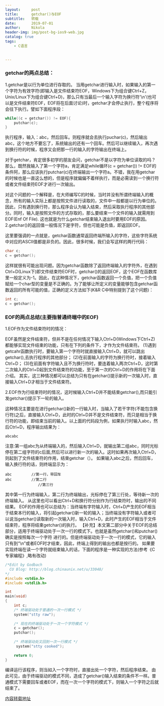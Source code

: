 ```yaml
---
layout:     post
title:      getchar()与EOF
subtitle:   转载
date:       2019-07-01
author:     Nikola
header-img: img/post-bg-ios9-web.jpg
catalog: true
tags:
    - C语言
    
    
---
```


### getchar的两点总结：

1.getchar是以行为单位进行存取的。
当用getchar进行输入时，如果输入的第一个字符为有效字符(即输入是文件结束符EOF，Windows下为组合键Ctrl+Z，Unix/Linux下为组合键Ctrl+D)，那么只有当最后一个输入字符为换行符'\n'(也可以是文件结束符EOF，EOF将在后面讨论)时，getchar才会停止执行，整个程序将会往下执行。譬如下面程序段：

```c
while((c = getchar()) != EOF){
    putchar(c);
}
```

执行程序，输入：abc，然后回车。则程序就会去执行puchar(c)，然后输出abc，这个地方不要忘了，系统输出的还有一个回车。然后可以继续输入，再次遇到换行符的时候，程序又会把那一行的输入的字符输出在终端上。

  对于getchar，肯定很多初学的朋友会问，getchar不是以字符为单位读取的吗？那么，既然我输入了第一个字符a，肯定满足while循环(c = getchar()) != EOF的条件阿，那么应该执行putchar(c)在终端输出一个字符a。不错，我在用getchar的时候也是一直这么想的，但是程序就偏偏不着样执行，而是必需读到一个换行符或者文件结束符EOF才进行一次输出。

对这个问题的一个解释是，在大师编写C的时候，当时并没有所谓终端输入的概念，所有的输入实际上都是按照文件进行读取的，文件中一般都是以行为单位的。因此，只有遇到换行符，那么程序会认为输入结束，然后采取执行程序的其他部分。同时，输入是按照文件的方式存取的，那么要结束一个文件的输入就需用到EOF(Enf Of File). 这也就是为什么getchar结束输入退出时要用EOF的原因。
2.getchar()的返回值一般情况下是字符，但也可能是负值，即返回EOF。

这里要强调的一点就是，getchar函数通常返回终端所输入的字符，这些字符系统中对应的ASCII值都是非负的。因此，很多时候，我们会写这样的两行代码：

  ```c
char c;
c = getchar();
  ```

这样就很有可能出现问题。因为getchar函数除了返回终端输入的字符外，在遇到Ctrl+D(Linux下)即文件结束符EOF时，getchar()的返回EOF，这个EOF在函数库里一般定义为-1。因此，在这种情况下，getchar函数返回一个负值，把一个负值赋给一个char型的变量是不正确的。为了能够让所定义的变量能够包含getchar函数返回的所有可能的值，正确的定义方法如下(K&R C中特别提到了这个问题)：

```c
int c;
c = getchar();
```

### EOF的两点总结(主要指普通终端中的EOF)

1.EOF作为文件结束符时的情况：

EOF虽然是文件结束符，但并不是在任何情况下输入Ctrl+D(Windows下Ctrl+Z)都能够实现文件结束的功能，只有在下列的条件下，才作为文件结束符。
(1)遇到getcahr函数执行时，要输入第一个字符时就直接输入Ctrl+D，就可以跳出getchar(),去执行程序的其他部分；
(2)在前面输入的字符为换行符时，接着输入Ctrl+D；
(3)在前面有字符输入且不为换行符时，要连着输入两次Ctrl+D，这时第二次输入的Ctrl+D起到文件结束符的功能，至于第一次的Ctrl+D的作用将在下面介绍。
其实，这三种情况都可以总结为只有在getchar()提示新的一次输入时，直接输入Ctrl+D才相当于文件结束符。

2.EOF作为行结束符时的情况，这时候输入Ctrl+D并不能结束getchar(),而只能引发getchar()提示下一轮的输入。

这种情况主要是在进行getchar()新的一行输入时，当输入了若干字符(不能包含换行符)之后，直接输入Ctrl+D，此时的Ctrl+D并不是文件结束符，而只是相当于换行符的功能，即结束当前的输入。以上面的代码段为例，如果执行时输入abc，然后Ctrl+D，程序输出结果为：

```
abcabc
```





注意:第一组abc为从终端输入的，然后输入Ctrl+D，就输出第二组abc，同时光标停在第二组字符的c后面,然后可以进行新一次的输入。这时如果再次输入Ctrl+D，则起到了文件结束符的作用，结束getchar（）。
如果输入abc之后，然后回车，输入换行符的话，则终端显示为：

```
abc         //第一行，带回车
abc         //第二行
               //第三行
```



其中第一行为终端输入，第二行为终端输出，光标停在了第三行处，等待新一次的终端输入。
从这里也可以看出Ctrl+D和换行符分别作为行结束符时，输出的不同结果。
EOF的作用也可以总结为：当终端有字符输入时，Ctrl+D产生的EOF相当于结束本行的输入，将引起getchar()新一轮的输入；当终端没有字符输入或者可以说当getchar()读取新的一次输入时，输入Ctrl+D，此时产生的EOF相当于文件结束符，程序将结束getchar()的执行。
【补充】本文第二部分中关于EOF的总结部分，适用于终端驱动处于一次一行的模式下。也就是虽然getchar()和putchar()确实是按照每次一个字符 进行的。但是终端驱动处于一次一行的模式，它的输入只有到“\n”或者EOF时才结束，因此，终端上得到的输出也都是按行的。
如果要实现终端在读一个字符就结束输入的话，下面的程序是一种实现的方法(参考《C专家编程》,略有改动)  

```c
/*Edit by Godbach
  CU Blog: http://blog.chinaunix.net/u/33048/
*/
#include <stdio.h>
#include <stdlib.h>

int 
main(void)
{
    int c;
    /* 终端驱动处于普通的一次一行模式 */
    system("stty raw");
    
    /* 现在的终端驱动处于一次一个字符模式 */
    c = getchar();
    putchar();
    
    /* 终端驱动处又回到一次一行模式 */
     system("stty cooked");
    
    return 0;
}
```

编译运行该程序，则当如入一个字符时，直接出处一个字符，然后程序结束。
由此可见，由于终端驱动的模式不同，造成了getchar()输入结束的条件不一样。普通模式下需要回车或者EOF，而在一次一个字符的模式下，则输入一个字符之后就结束了。

[内容转载地址](http://bbs.chinaunix.net/forum.php?mod=viewthread&tid=981231 "[getchar()和EOF总结](http://bbs.chinaunix.net/thread-981231-1-1.html)")